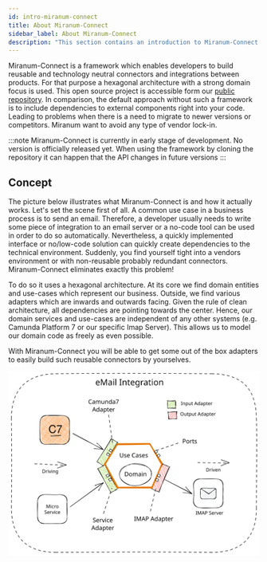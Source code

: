 ```yaml
---
id: intro-miranum-connect
title: About Miranum-Connect
sidebar_label: About Miranum-Connect  
description: "This section contains an introduction to Miranum-Connect."
---
```


Miranum-Connect is a framework which enables developers to build reusable and technology neutral connectors and integrations
between products. For that purpose a hexagonal architecture with a strong domain focus is used. This open source project
is accessible form our [public repository](https://github.com/FlowSquad/miranum). In comparison, the default approach without 
such a framework is to include dependencies to external components right into your code. Leading to problems when there is a 
need to migrate to newer versions or competitors. Miranum want to avoid any type of vendor lock-in. 

:::note
Miranum-Connect is currently in early stage of development. No version is officially released yet. When using the framework 
by cloning the repository it can happen that the API changes in future versions
:::

## Concept
The picture below illustrates what Miranum-Connect is and how it actually works. Let's set the scene first of all. 
A common use case in a business process is to send an email. Therefore, a developer usually needs to write some piece of
integration to an email server or a no-code tool can be used in order to do so automatically. Nevertheless, a quickly 
implemented interface or no/low-code solution can quickly create dependencies to the technical environment. Suddenly, 
you find yourself tight into a vendors environment or with non-reusable probably redundant connectors. 
Miranum-Connect eliminates exactly this problem! 

To do so it uses a hexagonal architecture. At its core we find domain entities and use-cases which represent our business. 
Outside, we find various adapters which are inwards and outwards facing. Given the rule of clean architecture, all dependencies 
are pointing towards the center. Hence, our domain services and use-cases are independent of any other systems (e.g. Camunda 
Platform 7 or our specific Imap Server). 
This allows us to model our domain code as freely as even possible. 

With Miranum-Connect you will be able to get some out of the box adapters to easily build such reusable connectors by yourselves. 


![Miranum-Connect example: Sending Mail](./references/img/miranum-connect-email.svg)